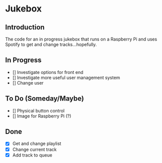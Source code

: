 # Jukebox

## Introduction
The code for an in progress jukebox that runs on a Raspberry Pi and uses Spotify to get and change tracks...hopefully. 

## In Progress
- [] Investigate options for front end
- [] Investigate more useful user management system
- [] Change user

## To Do (Someday/Maybe)
- [] Physical button control
- [] Image for Raspberry Pi (?)

## Done
- [X] Get and change playlist
- [X] Change current track
- [X] Add track to queue
